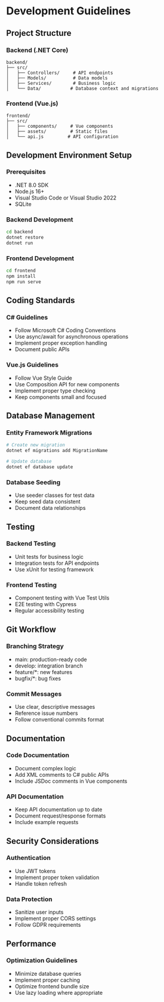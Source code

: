 # Development Guidelines

## Project Structure

### Backend (.NET Core)
```
backend/
├── src/
│   ├── Controllers/     # API endpoints
│   ├── Models/          # Data models
│   ├── Services/        # Business logic
│   └── Data/           # Database context and migrations
```

### Frontend (Vue.js)
```
frontend/
├── src/
│   ├── components/     # Vue components
│   ├── assets/         # Static files
│   └── api.js         # API configuration
```

## Development Environment Setup

### Prerequisites
- .NET 8.0 SDK
- Node.js 16+
- Visual Studio Code or Visual Studio 2022
- SQLite

### Backend Development
```bash
cd backend
dotnet restore
dotnet run
```

### Frontend Development
```bash
cd frontend
npm install
npm run serve
```

## Coding Standards

### C# Guidelines
- Follow Microsoft C# Coding Conventions
- Use async/await for asynchronous operations
- Implement proper exception handling
- Document public APIs

### Vue.js Guidelines
- Follow Vue Style Guide
- Use Composition API for new components
- Implement proper type checking
- Keep components small and focused

## Database Management

### Entity Framework Migrations
```bash
# Create new migration
dotnet ef migrations add MigrationName

# Update database
dotnet ef database update
```

### Database Seeding
- Use seeder classes for test data
- Keep seed data consistent
- Document data relationships

## Testing

### Backend Testing
- Unit tests for business logic
- Integration tests for API endpoints
- Use xUnit for testing framework

### Frontend Testing
- Component testing with Vue Test Utils
- E2E testing with Cypress
- Regular accessibility testing

## Git Workflow

### Branching Strategy
- main: production-ready code
- develop: integration branch
- feature/*: new features
- bugfix/*: bug fixes

### Commit Messages
- Use clear, descriptive messages
- Reference issue numbers
- Follow conventional commits format

## Documentation

### Code Documentation
- Document complex logic
- Add XML comments to C# public APIs
- Include JSDoc comments in Vue components

### API Documentation
- Keep API documentation up to date
- Document request/response formats
- Include example requests

## Security Considerations

### Authentication
- Use JWT tokens
- Implement proper token validation
- Handle token refresh

### Data Protection
- Sanitize user inputs
- Implement proper CORS settings
- Follow GDPR requirements

## Performance

### Optimization Guidelines
- Minimize database queries
- Implement proper caching
- Optimize frontend bundle size
- Use lazy loading where appropriate
